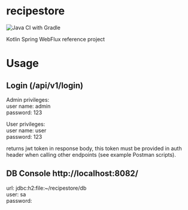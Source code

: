 # recipestore
![Java CI with Gradle](https://github.com/AahzBrut/recipestore/workflows/Java%20CI%20with%20Gradle/badge.svg)

Kotlin Spring WebFlux reference project


# Usage

## Login (/api/v1/login)
Admin privileges:</br>
user name: admin</br>
password: 123</br>

User privileges:</br>
user name: user</br>
password: 123</br>

returns jwt token in response body, this token must be provided in auth header when calling other endpoints (see example Postman scripts).

## DB Console http://localhost:8082/
url: jdbc:h2:file:~/recipestore/db</br>
user: sa</br>
password:</br>
